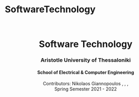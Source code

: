 # SoftwareTechnology

<br />
<div align="center">
  <h1 align="center"> Software Technology </h1>
  <h3 align="center">Aristotle University of Thessaloniki</h3>
  <h4 align="center">School of Electrical & Computer Engineering</h4>
  <p align="center">
    Contributors: Nikolaos Giannopoulos , , ,
    <br />
    Spring Semester 2021 - 2022
    <br />
    <br />
  </p>
</div>
<br />

